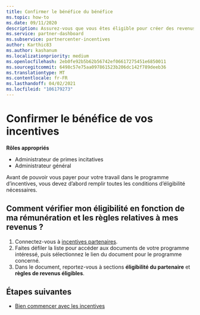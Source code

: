 ```yaml
---
title: Confirmer le bénéfice du bénéfice
ms.topic: how-to
ms.date: 09/11/2020
description: Assurez-vous que vous êtes éligible pour créer des revenus et êtes rémunéré dans le programme d’incentives. Vérifiez l’admissibilité et les règles de revenus de vos bénéfices dans l’espace partenaires.
ms.service: partner-dashboard
ms.subservice: partnercenter-incentives
author: Karthic83
ms.author: kashanum
ms.localizationpriority: medium
ms.openlocfilehash: 2eb0fe92b5b62b56742ef06617275451e6850011
ms.sourcegitcommit: 6498c57e75aa097861523b206dc142f789deeb36
ms.translationtype: MT
ms.contentlocale: fr-FR
ms.lasthandoff: 04/02/2021
ms.locfileid: "106179273"
---
```

# <a name="confirm-your-incentives-earnings-eligibility"></a>Confirmer le bénéfice de vos incentives

**Rôles appropriés**

- Administrateur de primes incitatives
- Administrateur général

Avant de pouvoir vous payer pour votre travail dans le programme d’incentives, vous devez d’abord remplir toutes les conditions d’éligibilité nécessaires.

## <a name="how-do-i-check-my-earning-eligibility-and-revenue-rules"></a>Comment vérifier mon éligibilité en fonction de ma rémunération et les règles relatives à mes revenus ?

1. Connectez-vous à [incentives partenaires](https://partner.microsoft.com/membership/partner-incentives).
2. Faites défiler la liste pour accéder aux documents de votre programme intéressé, puis sélectionnez le lien du document pour le programme concerné.
3. Dans le document, reportez-vous à sections **éligibilité du partenaire** et **règles de revenus éligibles**.

## <a name="next-steps"></a>Étapes suivantes

- [Bien commencer avec les incentives](incentives-get-started-intro.md)
